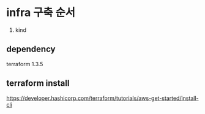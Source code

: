 # infra 구축 순서
1. kind



## dependency
terraform 1.3.5

## terraform install
https://developer.hashicorp.com/terraform/tutorials/aws-get-started/install-cli